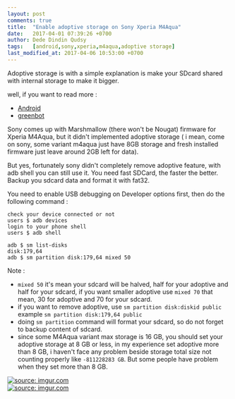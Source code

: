 ```yaml
---
layout: post
comments: true
title:  "Enable adoptive storage on Sony Xperia M4Aqua"
date:   2017-04-01 07:39:26 +0700
author: Dede Dindin Qudsy
tags:   [android,sony,xperia,m4aqua,adoptive storage]
last_modified_at: 2017-04-06 10:53:00 +0700
---
```

Adoptive storage is with a simple explanation is make your SDcard shared with internal storage to make it bigger.

well, if you want to read more :
 - [Android](https://source.android.com/devices/storage/adoptable.html)
 - [greenbot](http://www.greenbot.com/article/3039136/android/adoptable-storage-in-android-6-0-what-it-is-how-it-works.html)

Sony comes up with Marshmallow (there won't be Nougat) firmware for Xperia M4Aqua, but it didn't implemented adoptive storage ( i mean, come on sony, some variant m4aqua just have 8GB storage and fresh installed firmware just leave around 2GB left for data). 

But yes, fortunately sony didn't completely remove adoptive feature, with adb shell you can still use it. You need fast SDCard, the faster the better. Backup you sdcard data and format it with fat32.

You need to enable USB debugging on Developer options first, then do the following command :

```shell_session
check your device connected or not
users $ adb devices
login to your phone shell
users $ adb shell
 
adb $ sm list-disks
disk:179,64
adb $ sm partition disk:179,64 mixed 50
```

Note :
 - ``mixed 50`` it's mean your sdcard will be halved, half for your adoptive and half for your sdcard, if you want smaller adoptive use ``mixed 70`` that mean, 30 for adoptive and 70 for your sdcard. 
 - if you want to remove adoptive, use ``sm partition disk:diskid public`` example ``sm partition disk:179,64 public``
 - doing ``sm partition`` command will format your sdcard, so do not forget to backup content of sdcard.
 - since some M4Aqua variant max storage is 16 GB, you should set your adoptive storage at 8 GB or less, in my experience set adoptive more than 8 GB, i haven't face any problem beside storage total size not counting properly like ``-811228283 GB``. But some people have problem when they set more than 8 GB.

<div class="img-pad">
<a href="http://imgur.com/u9QiztC"><img src="http://i.imgur.com/u9QiztC.png" title="source: imgur.com" /></a>
</div>
<div class="img-pad">
<a href="http://imgur.com/DOQzDWx"><img src="http://i.imgur.com/DOQzDWx.png" title="source: imgur.com" /></a>
</div>
